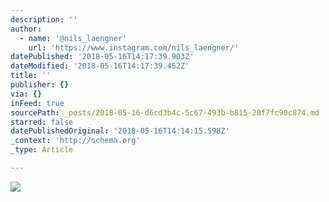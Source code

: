 ```yaml
---
description: ''
author:
  - name: '@nils_laengner'
    url: 'https://www.instagram.com/nils_laengner/'
datePublished: '2018-05-16T14:17:39.903Z'
dateModified: '2018-05-16T14:17:39.452Z'
title: ''
publisher: {}
via: {}
inFeed: true
sourcePath: _posts/2018-05-16-d6cd3b4c-5c67-493b-b815-28f7fc90c874.md
starred: false
datePublishedOriginal: '2018-05-16T14:14:15.598Z'
_context: 'http://schema.org'
_type: Article

---
```

![](https://the-grid-user-content.s3-us-west-2.amazonaws.com/a4bc8f29-af72-4ab1-b865-bfaef1735183.jpg)